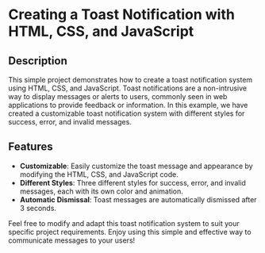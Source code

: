 # Creating a Toast Notification with HTML, CSS, and JavaScript

## Description

This simple project demonstrates how to create a toast notification system using HTML, CSS, and JavaScript. Toast notifications are a non-intrusive way to display messages or alerts to users, commonly seen in web applications to provide feedback or information. In this example, we have created a customizable toast notification system with different styles for success, error, and invalid messages.

## Features

- **Customizable**: Easily customize the toast message and appearance by modifying the HTML, CSS, and JavaScript code.
- **Different Styles**: Three different styles for success, error, and invalid messages, each with its own color and animation.
- **Automatic Dismissal**: Toast messages are automatically dismissed after 3 seconds.

Feel free to modify and adapt this toast notification system to suit your specific project requirements. Enjoy using this simple and effective way to communicate messages to your users!

